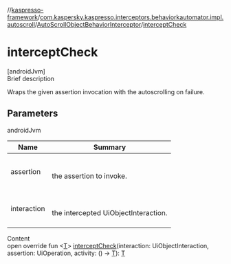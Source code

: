 //[kaspresso-framework](../../index.md)/[com.kaspersky.kaspresso.interceptors.behaviorkautomator.impl.autoscroll](../index.md)/[AutoScrollObjectBehaviorInterceptor](index.md)/[interceptCheck](intercept-check.md)



# interceptCheck  
[androidJvm]  
Brief description  


Wraps the given assertion invocation with the autoscrolling on failure.



## Parameters  
  
androidJvm  
  
|  Name|  Summary| 
|---|---|
| assertion| <br><br>the assertion to invoke.<br><br>
| interaction| <br><br>the intercepted UiObjectInteraction.<br><br>
  
  
Content  
open override fun <[T](intercept-check.md)> [interceptCheck](intercept-check.md)(interaction: UiObjectInteraction, assertion: UiOperation<UiObject2>, activity: () -> [T](intercept-check.md)): [T](intercept-check.md)  



